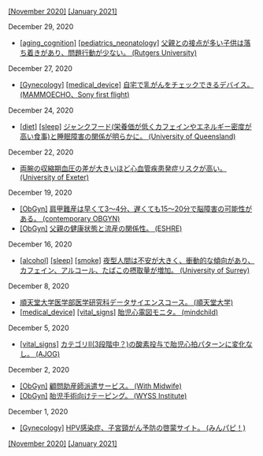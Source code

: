[\[November 2020\]](2011.md) [\[January 2021\]](2101.md)

December 29, 2020
* [\[aging_cognition\]](aging_cognition.md) [\[pediatrics_neonatology\]](pediatrics_neonatology.md) [父親との接点が多い子供は落ち着きがあり、問題行動が少ない。 (Rutgers University)](https://www.rutgers.edu/news/engaged-dads-can-reduce-adolescent-behavioral-problems-improve-well-being)

December 27, 2020
* [\[Gynecology\]](Gynecology.md) [\[medical_device\]](medical_device.md) [自宅で乳がんをチェックできるデバイス。(MAMMOECHO、Sony first flight)](https://first-flight.sony.com/pj/mammoecho)

December 24, 2020
* [\[diet\]](diet.md) [\[sleep\]](sleep.md) [ジャンクフード(栄養価が低くカフェインやエネルギー密度が高い食事)と睡眠障害の関係が明らかに。 (University of Queensland)](https://www.uq.edu.au/news/article/2020/12/junk-food-linked-sleep-problems-teens)

December 22, 2020
* [両腕の収縮期血圧の差が大きいほど心血管疾患発症リスクが高い。 (University of Exeter)](https://www.dailymail.co.uk/sciencetech/article-9075081/Blood-pressure-measurements-arms-help-save-lives.html)

December 19, 2020
* [\[ObGyn\]](ObGyn.md) [肩甲難産は早くて3～4分、遅くても15～20分で脳障害の可能性がある。 (contemporary OBGYN)](https://www.contemporaryobgyn.net/view/protocols-for-high-risk-pregnancies-7th-edition)
* [\[ObGyn\]](ObGyn.md) [父親の健康状態と流産の関係性。 (ESHRE)](https://www.eshre.eu/Press-Room/Press-releases-2020/Health-fathers-risk-pregnancy-loss)

December 16, 2020
* [\[alcohol\]](alcohol.md) [\[sleep\]](sleep.md) [\[smoke\]](smoke.md) [夜型人間は不安が大きく、衝動的な傾向があり、カフェイン、アルコール、たばこの摂取量が増加。 (University of Surrey)](https://www.surrey.ac.uk/news/young-people-who-go-bed-later-drink-and-smoke-more-due-their-impulsivity)

December 8, 2020
* [順天堂大学医学部医学研究科データサイエンスコース。 (順天堂大学)](https://med.juntendo.ac.jp/education/master/course_info/course_datascience.html)
* [\[medical_device\]](medical_device.md) [\[vital_signs\]](vital_signs.md) [胎児心電図モニタ。 (mindchild)](http://www.mindchild.com/)

December 5, 2020
* [\[vital_signs\]](vital_signs.md) [カテゴリII(3段階中？)の酸素投与で胎児心拍パターンに変化なし。 (AJOG)](https://www.ajog.org/article/S0002-9378(20)30662-1/fulltext)

December 2, 2020
* [\[ObGyn\]](ObGyn.md) [顧問助産師派遣サービス。 (With Midwife)](https://withmidwife.jp/komonmw/)
* [\[ObGyn\]](ObGyn.md) [胎児手術向けテーピング。 (WYSS Institute)](https://wyss.harvard.edu/news/tough-yet-flexible-treatment-for-babies-in-the-womb/)

December 1, 2020
* [\[Gynecology\]](Gynecology.md) [HPV感染症、子宮頸がん予防の啓蒙サイト。 (みんパピ！)](https://minpapi.jp/)

[\[November 2020\]](2011.md) [\[January 2021\]](2101.md)
